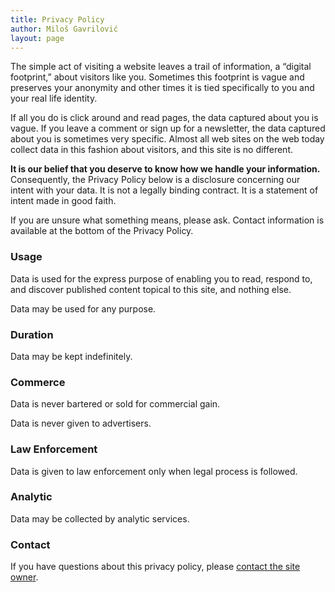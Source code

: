```yaml
---
title: Privacy Policy
author: Miloš Gavrilović
layout: page
---
```

The simple act of visiting a website leaves a trail of information, a &#8220;digital footprint,&#8221; about visitors like you. Sometimes this footprint is vague and preserves your anonymity and other times it is tied specifically to you and your real life identity.

If all you do is click around and read pages, the data captured about you is vague. If you leave a comment or sign up for a newsletter, the data captured about you is sometimes very specific. Almost all web sites on the web today collect data in this fashion about visitors, and this site is no different.

**It is our belief that you deserve to know how we handle your information.** Consequently, the Privacy Policy below is a disclosure concerning our intent with your data. It is not a legally binding contract. It is a statement of intent made in good faith.

If you are unsure what something means, please ask. Contact information is available at the bottom of the Privacy Policy.

### Usage

Data is used for the express purpose of enabling you to read, respond to, and discover published content topical to this site, and nothing else.

Data may be used for any purpose.

### Duration

Data may be kept indefinitely.

### Commerce

Data is never bartered or sold for commercial gain.

Data is never given to advertisers.

### Law Enforcement

Data is given to law enforcement only when legal process is followed.

### Analytic

Data may be collected by analytic services.

### Contact

If you have questions about this privacy policy, please [contact the site owner][1].

 [1]: http://milos.gavrilovic.rs/contact/ "Contact me"
